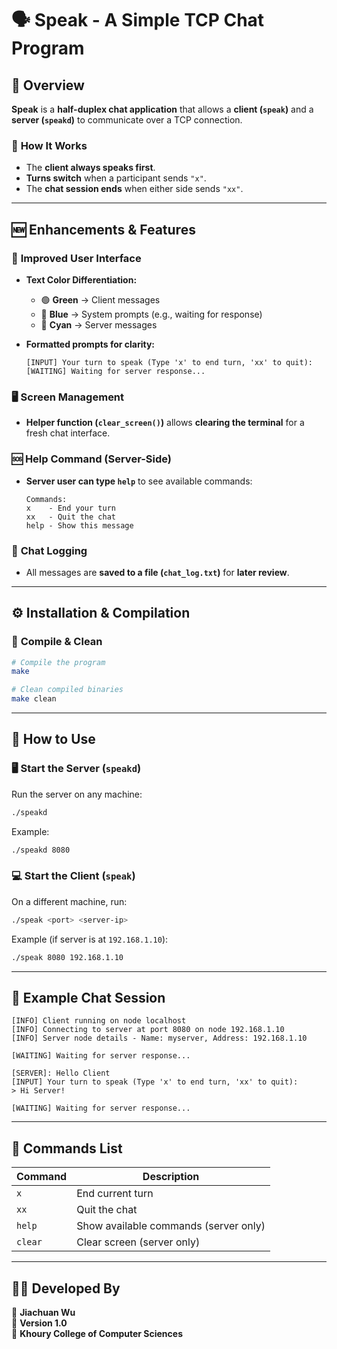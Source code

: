 # 🗣️ Speak - A Simple TCP Chat Program  

## 📌 Overview  
**Speak** is a **half-duplex chat application** that allows a **client (`speak`)** and a **server (`speakd`)** to communicate over a TCP connection.

### 🔹 **How It Works**  
- The **client always speaks first**.  
- **Turns switch** when a participant sends `"x"`.  
- The **chat session ends** when either side sends `"xx"`.  

---

## 🆕 **Enhancements & Features**  

### 🎨 **Improved User Interface**  
- **Text Color Differentiation:**  
  - 🟢 **Green** → Client messages  
  - 🔵 **Blue** → System prompts (e.g., waiting for response)  
  - 🔹 **Cyan** → Server messages  

- **Formatted prompts for clarity:**  
  ```plaintext
  [INPUT] Your turn to speak (Type 'x' to end turn, 'xx' to quit):  
  [WAITING] Waiting for server response...  
  ```

### 🖥️ **Screen Management**  
- **Helper function (`clear_screen()`)** allows **clearing the terminal** for a fresh chat interface.  

### 🆘 **Help Command (Server-Side)**  
- **Server user can type `help`** to see available commands:  
  ```plaintext
  Commands:  
  x    - End your turn  
  xx   - Quit the chat  
  help - Show this message  
  ```

### 📜 **Chat Logging**  
- All messages are **saved to a file (`chat_log.txt`)** for **later review**.  

---

## ⚙️ **Installation & Compilation**  

### 🔨 **Compile & Clean**  
```bash
# Compile the program
make  

# Clean compiled binaries
make clean  
```

---

## 🚀 **How to Use**  

### 🖥️ **Start the Server (`speakd`)**  
Run the server on any machine:  
```bash
./speakd
```
Example:  
```bash
./speakd 8080
```

### 💻 **Start the Client (`speak`)**  
On a different machine, run:  
```bash
./speak <port> <server-ip>
```
Example (if server is at `192.168.1.10`):  
```bash
./speak 8080 192.168.1.10
```

---

## 💬 **Example Chat Session**  

```plaintext
[INFO] Client running on node localhost  
[INFO] Connecting to server at port 8080 on node 192.168.1.10  
[INFO] Server node details - Name: myserver, Address: 192.168.1.10  

[WAITING] Waiting for server response...  

[SERVER]: Hello Client  
[INPUT] Your turn to speak (Type 'x' to end turn, 'xx' to quit):  
> Hi Server!  

[WAITING] Waiting for server response...  
```

---

## 📖 **Commands List**  

| Command  | Description |
|----------|------------|
| `x`      | End current turn |
| `xx`     | Quit the chat |
| `help`   | Show available commands (server only) |
| `clear`  | Clear screen (server only) |

---

## 👨‍💻 **Developed By**  

👤 **Jiachuan Wu**  
📅 **Version 1.0**  
🏫 **Khoury College of Computer Sciences**  
